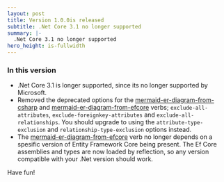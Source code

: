```yaml
---
layout: post
title: Version 1.0.0is released
subtitle: .Net Core 3.1 no longer supported
summary: |-
  .Net Core 3.1 no longer supported
hero_height: is-fullwidth
---
```


### In this version

- .Net Core 3.1 is longer supported, since its no longer supported by Microsoft.
- Removed the deprecated options for the [mermaid-er-diagram-from-csharp](/verbs/mermaid-er-diagram-from-csharp/) and [mermaid-er-diagram-from-efcore](/verbs/mermaid-er-diagram-from-efcore/) verbs; `exclude-all-attributes`, `exclude-foreignkey-attributes` and `exclude-all-relationships`. You should upgrade to using the `attribute-type-exclusion` and `relationship-type-exclusion` options instead.
- The [mermaid-er-diagram-from-efcore](/verbs/mermaid-er-diagram-from-efcore/) verb no longer depends on a spesific version of Entity Framework Core being present. The Ef Core assemblies and types are now loaded by reflection, so any version compatible with your .Net version should work.

Have fun!
